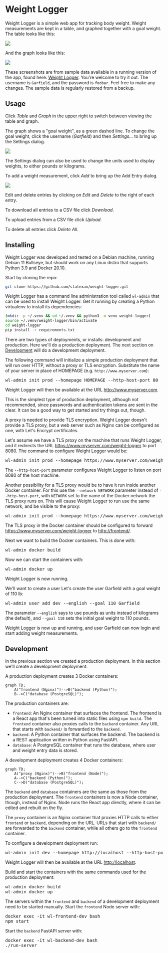 Weight Logger
===

Weight Logger is a simple web app for tracking body weight. Weight measurements
are kept in a table, and graphed together with a goal weight. The table looks
like this:

<img src="https://user-images.githubusercontent.com/2266363/204881934-a3758603-82fe-4229-90c3-f126260a1e7a.png" />

And the graph looks like this:

<img src="https://user-images.githubusercontent.com/2266363/204883586-71594c5e-881a-49b8-950c-09863ad0ba19.png" />

These screenshots are from sample data available in a running version of the
app, found here: [Weight Logger](https://www.alexan.org/weight-logger/). You're
welcome to try it out. The username is `Garfield`, and the password is
`foobar`. Feel free to make any changes. The sample data is regularly restored
from a backup.

Usage
---

Click _Table_ and _Graph_ in the upper right to switch between viewing the
table and graph.

The graph shows a "goal weight", as a green dashed line. To change the goal
weight, click the username (_Garfield_) and then _Settings..._ to bring up the 
Settings dialog.

<img src="https://user-images.githubusercontent.com/2266363/204884149-3432d8b5-08b0-4299-a66f-90e59889ddc8.png" />

The Settings dialog can also be used to change the units used to display
weights, to either pounds or kilograms.

To add a weight measurement, click _Add_ to bring up the Add Entry dialog.

<img src="https://user-images.githubusercontent.com/2266363/204884259-3dc8beb8-f3d1-4db6-b26a-023aca835c6e.png" />

Edit and delete entries by clicking on _Edit_ and _Delete_ to the right of each entry.

To download all entries to a CSV file click _Download_.

To upload entries from a CSV file click _Upload_.

To delete all entries click _Delete All_.

Installing
---

Weight Logger was developed and tested on a Debian machine, running Debian 11
Bullseye, but should work on any Linux distro that supports Python 3.9 and
Docker 20.10.

Start by cloning the repo:

```sh
git clone https://github.com/stalexan/weight-logger.git
```

Weight Logger has a command line administration tool called `wl-admin` that can
be used to install Weight Logger. Get it running by creating a Python
virtualenv to install its dependencies:

```sh
(mkdir -p ~/.venv && cd ~/.venv && python3 -m venv weight-logger)
source ~/.venv/weight-logger/bin/activate
cd weight-logger
pip install -r requirements.txt
```

There are two types of deployments, or installs: development and production.
Here we'll do a production deployment. The next section on
[Development](#development) will do a development deployment.

The following command will initialize a simple production deployment that will
run over HTTP, without a proxy or TLS encryption. Substitute the name of your
server in place of HOMEPAGE (e.g. `http://www.myserver.com`):

<pre>
wl-admin init prod --homepage HOMEPAGE --http-host-port 80
</pre>

Weight Logger will then be available at the URL <http://www.myserver.com>. 

This is the simplest type of production deployment, although not recommended,
since passwords and authentication tokens are sent in the clear. It can be
a good way to get started and try things out, though.

A proxy is needed to provide TLS encryption. Weight Logger doesn't provide
a TLS proxy, but a web server such as Nginx can be configured as one, with
Let's Encrypt certificates.

Let's assume we have a TLS proxy on the machine that runs Weight Logger, and
it redirects the URL <https://www.myserver.com/weight-logger> to port 8080.
The command to configure Weight Logger would be:

<pre>
wl-admin init prod --homepage https://www.myserver.com/weight-logger --http-host-port 8080
</pre>

The `--http-host-port` parameter configures Weight Logger to listen on port
8080 of the host machine.

Another possibility for a TLS proxy would be to have it run inside another
Docker container.  For this use the `--network NETWORK` parameter instead of
`--http-host-port`, with `NETWORK` set to the name of the Docker network the
TLS proxy runs on. This will cause Weight Logger to run use the same network,
and be visible to the proxy:

<pre>
wl-admin init prod --homepage https://www.myserver.com/weight-logger --network NETWORK
</pre>

The TLS proxy in the Docker container should be configured to forward
<https://www.myserver.com/weight-logger> to <http://frontend/>.

Next we want to build the Docker containers. This is done with:

<pre>
wl-admin docker build
</pre>

Now we can start the containers with:

<pre>
wl-admin docker up
</pre>

Weight Logger is now running.

We'll want to create a user Let's create the user Garfield with a goal weight
of 110 lb:

<pre>
wl-admin user add dev --english --goal 110 Garfield
</pre>

The parameter `--english` says to use pounds as units instead of kilograms (the
default), and `--goal 110` sets the initial goal weight to 110 pounds.

Weight Logger is now up and running, and user Garfield can now login and start
adding weight measurements.

Development
---

In the previous section we created a production deployment. In this section
we'll create a development deployment.

A production deployment creates 3 Docker containers:

```mermaid
graph TD;
    A("frontend (Nginx)")-->B("backend (Python)");
    B-->C("database (PostgreSQL)");
```

The production containers are:

* `frontend`: An Nginx container that surfaces the frontend. The frontend is
  a React app that's been turned into static files using `npm build`.  The
  `frontend` container also proxies calls to the `backend` container. Any URL
  that starts with `backend/` is forwarded to the `backend`.
* `backend`: A Python container that surfaces the backend. The backend is
  a REST application written in Python using FastAPI.
* `database`: A PostgreSQL container that runs the database, where user and
  weight entry data is stored.

A development deployment creates 4 Docker containers:

```mermaid
graph TD;
    A("proxy (Nginx)")-->B("frontend (Node)");
    A-->C("backend (Python)");
    C-->D("database (PostgreSQL)");   
```

The `backend` and `database` containers are the same as those from the
production deployment. The `frontend` containers is now a Node container,
though, instead of Nginx. Node runs the React app directly, where
it can be edited and rebuilt on the fly.

The `proxy` container is an Nginx container that proxies HTTP calls to either
`frontend` or `backend`, depending on the URL. URLs that start with `backend/` are
forwarded to the `backend` container, while all others go to the `frontend`
container.

To configure a development deployment run:

<pre>
wl-admin init dev --homepage http://localhost --http-host-port 80
</pre>

Weight Logger will then be available at the URL <http://localhost>. 

Build and start the containers with the same commands used for the production deployment:

<pre>
wl-admin docker build
wl-admin docker up
</pre>

The servers within the `frontend` and `backend` of a development deployment
need to be started manually. Start the `frontend` Node server with:

<pre>
docker exec -it wl-frontend-dev bash
npm start
</pre>

Start the `backend` FastAPI server with:

<pre>
docker exec -it wl-backend-dev bash
./run-server
</pre>
